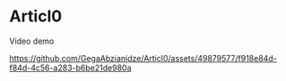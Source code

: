 # Articl0
Video demo

https://github.com/GegaAbzianidze/Articl0/assets/49879577/f918e84d-f84d-4c56-a283-b6be21de980a

